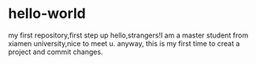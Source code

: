 # hello-world
my first repository,first step up
hello,strangers!I am a master student from  xiamen  university,nice  to meet u.
anyway, this is my first time to creat a project and commit changes.
